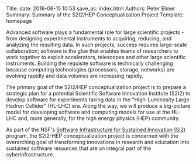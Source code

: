 Title: 
date: 2016-06-15 10:53
save_as: index.html
Authors: Peter Elmer
Summary: Summary of the S2I2/HEP Conceptualization Project
Template: homepage

Advanced software plays a fundamental role for large scientific
projects - from designing experimental instruments to acquiring,
reducing, and analyzing the resulting data. In such projects, success
requires large-scale collaboration; software is the glue that enables
teams of researchers to work together to exploit accelerators,
telescopes and other large scientific instruments. Building the
requisite software is technically challenging because computing
technologies (processors, storage, networks) are evolving rapidly
and data volumes are increasing rapidly.

The primary goal of the S2I2/HEP conceptualization project is to
prepare a strategic plan for a potential Scientific Software
Innovation Institute (S2I2) to develop software for experiments
taking data in the "High-Luminosity Large Hadron Collider" (HL-LHC)
era. Along the way, we will produce a big-picture model for developing
software and computing models for use at the HL-LHC and, more
generally, for the high energy physics (HEP) community.


As part of the NSF's [Software Infrastructure for Sustained Innovation
(SI2)](http://www.nsf.gov/funding/pgm_summ.jsp?pims_id=504817)
program, the S2I2-HEP conceptualization project is concerned with the 
overarching goal of transforming innovations in research and education into 
sustained software resources that are an integral part of the 
cyberinfrastructure.


